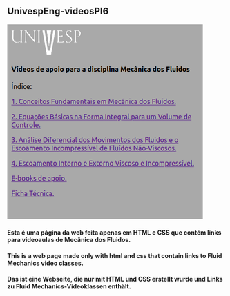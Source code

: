 ## UnivespEng-videosPI6

![index](https://github.com/geosidnei/UnivespEng-videosPI6/blob/main/indexPage.png)

#### Esta é uma página da web feita apenas em HTML e CSS que contém links para videoaulas de Mecânica dos Fluidos.
#### This is a web page made only with html and css that contain links to Fluid Mechanics video classes.
#### Das ist eine Webseite, die nur mit HTML und CSS erstellt wurde und Links zu Fluid Mechanics-Videoklassen enthält.

